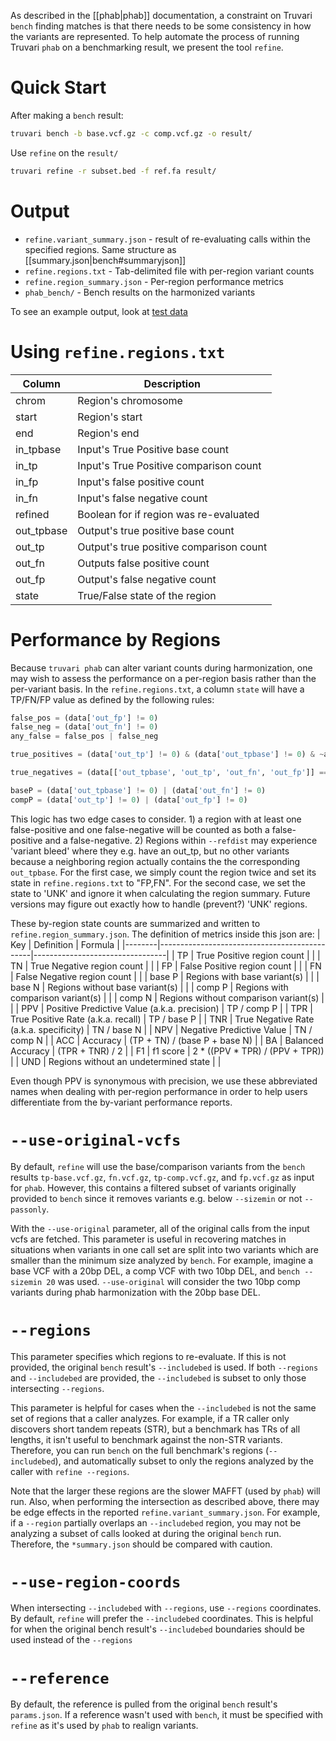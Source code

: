 As described in the [[phab|phab]] documentation, a constraint on Truvari `bench` finding matches is that there needs to be some consistency in how the variants are represented. To help automate the process of running Truvari `phab` on a benchmarking result, we present the tool `refine`.

Quick Start
===========

After making a `bench` result:
```bash
truvari bench -b base.vcf.gz -c comp.vcf.gz -o result/
```
Use `refine` on the `result/`
```bash
truvari refine -r subset.bed -f ref.fa result/
```

Output
======
* `refine.variant_summary.json` - result of re-evaluating calls within the specified regions. Same structure as [[summary.json|bench#summaryjson]]
* `refine.regions.txt` - Tab-delimited file with per-region variant counts
* `refine.region_summary.json` - Per-region performance metrics
* `phab_bench/` - Bench results on the harmonized variants

To see an example output, look at [test data](https://github.com/ACEnglish/truvari/tree/develop/answer_key/refine/refine_output_one)

Using `refine.regions.txt`
==========================
| Column            | Description                             |
| ----------------- | --------------------------------------- |
| chrom             | Region's chromosome                     |
| start             | Region's start                          |
| end               | Region's end                            |
| in_tpbase         | Input's True Positive base count        |
| in_tp             | Input's True Positive comparison count  |
| in_fp             | Input's false positive count            |
| in_fn             | Input's false negative count            |
| refined           | Boolean for if region was re-evaluated  |
| out_tpbase        | Output's true positive base count       |
| out_tp            | Output's true positive comparison count |
| out_fn            | Outputs false positive count            |
| out_fp            | Output's false negative count           |
| state             | True/False state of the region          |


Performance by Regions
======================

Because `truvari phab` can alter variant counts during harmonization, one may wish to assess the performance on a per-region basis rather than the per-variant basis.  In the `refine.regions.txt`, a column `state` will have a TP/FN/FP value as defined by the following rules:

```python
false_pos = (data['out_fp'] != 0)
false_neg = (data['out_fn'] != 0)
any_false = false_pos | false_neg

true_positives = (data['out_tp'] != 0) & (data['out_tpbase'] != 0) & ~any_false

true_negatives = (data[['out_tpbase', 'out_tp', 'out_fn', 'out_fp']] == 0).all(axis=1)

baseP = (data['out_tpbase'] != 0) | (data['out_fn'] != 0)
compP = (data['out_tp'] != 0) | (data['out_fp'] != 0)
```

This logic has two edge cases to consider. 1) a region with at least one false-positive and one false-negative will be counted as both a false-positive and a false-negative. 2) Regions within `--refdist` may experience 'variant bleed' where they e.g. have an out_tp, but no other variants because a neighboring region actually contains the the corresponding `out_tpbase`. For the first case, we simply count the region twice and set its state in `refine.regions.txt` to "FP,FN". For the second case, we set the state to 'UNK' and ignore it when calculating the region summary. Future versions may figure out exactly how to handle (prevent?) 'UNK' regions.

These by-region state counts are summarized and written to `refine.region_summary.json`. The definition of metrics inside this json are:
| Key    | Definition                                   | Formula                         |
|--------|----------------------------------------------|---------------------------------|
| TP     | True Positive region count                   |                                 |
| TN     | True Negative region count                   |                                 |
| FP     | False Positive region count                  |                                 |
| FN     | False Negative region count                  |                                 |
| base P | Regions with base variant(s)                 |                                 |
| base N | Regions without base variant(s)              |                                 |
| comp P | Regions with comparison variant(s)           |                                 |
| comp N | Regions without comparison variant(s)        |                                 |
| PPV    | Positive Predictive Value (a.k.a. precision) | TP / comp P                     |
| TPR    | True Positive Rate (a.k.a. recall)           | TP / base P                     |
| TNR    | True Negative Rate (a.k.a. specificity)      | TN / base N                     |
| NPV    | Negative Predictive Value                    | TN / comp N                     |
| ACC    | Accuracy                                     | (TP + TN) / (base P + base N)   |
| BA     | Balanced Accuracy                            | (TPR + TNR) / 2                 |
| F1     | f1 score                                     | 2 * ((PPV * TPR) / (PPV + TPR)) |
| UND    | Regions without an undetermined state        |                                 |

Even though PPV is synonymous with precision, we use these abbreviated names when dealing with per-region performance in order to help users differentiate from the by-variant performance reports.

`--use-original-vcfs`
=====================

By default, `refine` will use the base/comparison variants from the `bench` results `tp-base.vcf.gz`, `fn.vcf.gz`, `tp-comp.vcf.gz`, and `fp.vcf.gz` as input for `phab`. However, this contains a filtered subset of variants originally provided to `bench` since it removes variants e.g. below `--sizemin` or not `--passonly`. 

With the `--use-original` parameter, all of the original calls from the input vcfs are fetched. This parameter is useful in recovering matches in situations when variants in one call set are split into two variants which are smaller than the minimum size analyzed by `bench`. For example, imagine a base VCF with a 20bp DEL, a comp VCF with two 10bp DEL, and `bench --sizemin 20` was used. `--use-original` will consider the two 10bp comp variants during phab harmonization with the 20bp base DEL.


`--regions`
===========

This parameter specifies which regions to re-evaluate. If this is not provided, the original `bench` result's `--includebed` is used. If both `--regions` and `--includebed` are provided, the `--includebed` is subset to only those intersecting `--regions`.

This parameter is helpful for cases when the `--includebed` is not the same set of regions that a caller analyzes. For example, if a TR caller only discovers short tandem repeats (STR), but a benchmark has TRs of all lengths, it isn't useful to benchmark against the non-STR variants. Therefore, you can run `bench` on the full benchmark's regions (`--includebed`), and automatically subset to only the regions analyzed by the caller with `refine --regions`.

Note that the larger these regions are the slower MAFFT (used by `phab`) will run. Also, when performing the intersection as described above, there may be edge effects in the reported `refine.variant_summary.json`. For example, if a `--region` partially overlaps an `--includebed` region, you may not be analyzing a subset of calls looked at during the original `bench` run. Therefore, the `*summary.json` should be compared with caution.

`--use-region-coords`
=====================

When intersecting `--includebed` with `--regions`, use `--regions` coordinates. By default, `refine` will prefer the `--includebed` coordinates. This is helpful for when the original bench result's `--includebed` boundaries should be used instead of the `--regions`

`--reference`
=============

By default, the reference is pulled from the original `bench` result's `params.json`. If a reference wasn't used with `bench`, it must be specified with `refine` as it's used by `phab` to realign variants.